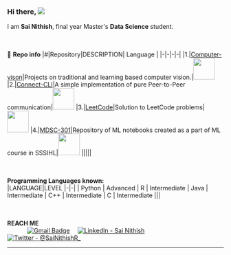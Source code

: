 
### Hi there, ![](https://user-images.githubusercontent.com/18350557/176309783-0785949b-9127-417c-8b55-ab5a4333674e.gif) 
I am **Sai Nithish**, final year Master's **Data Science** student.<br>




             


   
<br><br>📙 **Repo info**
|#|Repository|DESCRIPTION| Language |
|-|-|-|-|
|1.|[Computer-vison](https://github.com/RSaiNithish/computer-vision)|Projects on traditional and learning based computer vision.|<img src="https://cdn-icons-png.flaticon.com/512/5968/5968286.png" width="50" height="50">
|2.|[Connect-CLI](https://github.com/RSaiNithish/Connect-CLI)|A simple implementation of pure Peer-to-Peer communication|<img src="https://cdn-icons-png.flaticon.com/512/5968/5968286.png" width="50" height="50">
|3.|[LeetCode](https://github.com/RSaiNithish/leetcode)|Solution to LeetCode problems|<img src="https://cdn-icons-png.flaticon.com/512/5968/5968286.png" width="50" height="50">
|4.|[MDSC-301](https://github.com/RSaiNithish/MDSC-301)|Repository of ML notebooks created as a part of ML course in SSSIHL|<img src="https://cdn-icons-png.flaticon.com/512/5968/5968286.png" width="50" height="50">
|||||

<br><br>**Programming Languages known:**<br>
|LANGUAGE|LEVEL
|-|-|
| Python | Advanced
| R | Intermediate
| Java | Intermediate
| C++ | Intermediate 
| C | Intermediate
|||






<br><br> **REACH ME**<br>
&emsp;&emsp;&emsp;
[![Gmail Badge](https://img.shields.io/badge/Gmail-D14836?style=for-the-badge&logo=gmail&logoColor=white)](mailto:nitish.lemon@gmail.com) &emsp;[![LinkedIn - Sai Nithish](https://img.shields.io/badge/LinkedIn-0077B5?style=for-the-badge&logo=linkedin&logoColor=white)](https://www.linkedin.com/in/sainithish)&emsp;
[![Twitter - @SaiNithishR_](https://img.shields.io/badge/Twitter-1DA1F2?style=for-the-badge&logo=twitter&logoColor=white)](https://twitter.com/sainithishr_)&emsp;



<!--
<br>
[![GitHub Activity](images/userstats.svg)](https://github.com/cicirello/user-statistician)
-->


***



